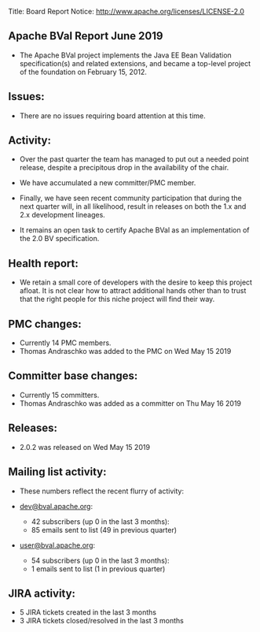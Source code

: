 Title: Board Report
Notice: http://www.apache.org/licenses/LICENSE-2.0

## Apache BVal Report June 2019 ##

 - The Apache BVal project implements the Java EE Bean Validation
   specification(s) and related extensions, and became a top-level project of
   the foundation on February 15, 2012.

## Issues:

 - There are no issues requiring board attention at this time.

## Activity:

 - Over the past quarter the team has managed to put out a needed point
   release, despite a precipitous drop in the availability of the chair.

 - We have accumulated a new committer/PMC member.

 - Finally, we have seen recent community participation that during the next
   quarter will, in all likelihood, result in releases on both the 1.x and
   2.x development lineages.

 - It remains an open task to certify Apache BVal as an implementation of
   the 2.0 BV specification.

## Health report:

 - We retain a small core of developers with the desire to keep this project
   afloat. It is not clear how to attract additional hands other than to
   trust that the right people for this niche project will find their way.

## PMC changes: 
   
 - Currently 14 PMC members. 
 - Thomas Andraschko was added to the PMC on Wed May 15 2019 
   
## Committer base changes: 
   
 - Currently 15 committers. 
 - Thomas Andraschko was added as a committer on Thu May 16 2019 
   
## Releases: 
   
 - 2.0.2 was released on Wed May 15 2019 
   
## Mailing list activity: 
   
 - These numbers reflect the recent flurry of activity:
   
 - dev@bval.apache.org:  
    - 42 subscribers (up 0 in the last 3 months): 
    - 85 emails sent to list (49 in previous quarter) 
   
 - user@bval.apache.org:  
    - 54 subscribers (up 0 in the last 3 months): 
    - 1 emails sent to list (1 in previous quarter) 
   
## JIRA activity: 
   
 - 5 JIRA tickets created in the last 3 months 
 - 3 JIRA tickets closed/resolved in the last 3 months 
